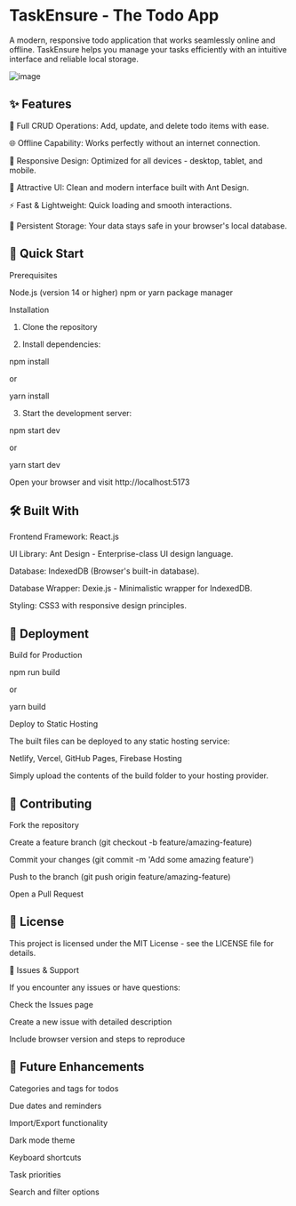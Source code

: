 # TaskEnsure - The Todo App
A modern, responsive todo application that works seamlessly online and offline. TaskEnsure helps you manage your tasks efficiently with an intuitive interface and reliable local storage.

![image](https://github.com/user-attachments/assets/224065e4-d0ab-4491-b485-7728f1c71945)


## ✨ Features

📝 Full CRUD Operations: Add, update, and delete todo items with ease.

🌐 Offline Capability: Works perfectly without an internet connection.

📱 Responsive Design: Optimized for all devices - desktop, tablet, and mobile.

🎨 Attractive UI: Clean and modern interface built with Ant Design.

⚡ Fast & Lightweight: Quick loading and smooth interactions.

💾 Persistent Storage: Your data stays safe in your browser's local database.


## 🚀 Quick Start
Prerequisites

Node.js (version 14 or higher)
npm or yarn package manager

Installation

1) Clone the repository

2) Install dependencies:

npm install

or

yarn install

3) Start the development server:

npm start dev

or

yarn start dev

Open your browser and visit http://localhost:5173

## 🛠️ Built With

Frontend Framework: React.js

UI Library: Ant Design - Enterprise-class UI design language.

Database: IndexedDB (Browser's built-in database).

Database Wrapper: Dexie.js - Minimalistic wrapper for IndexedDB.

Styling: CSS3 with responsive design principles.

## 🚀 Deployment
Build for Production

npm run build

 or
	
yarn build

Deploy to Static Hosting

The built files can be deployed to any static hosting service:

Netlify,
Vercel,
GitHub Pages,
Firebase Hosting

Simply upload the contents of the build folder to your hosting provider.
## 🤝 Contributing

Fork the repository

Create a feature branch (git checkout -b feature/amazing-feature)

Commit your changes (git commit -m 'Add some amazing feature')

Push to the branch (git push origin feature/amazing-feature)

Open a Pull Request

## 📝 License
This project is licensed under the MIT License - see the LICENSE file for details.

🐛 Issues & Support

If you encounter any issues or have questions:

Check the Issues page

Create a new issue with detailed description

Include browser version and steps to reproduce

## 🔮 Future Enhancements

 Categories and tags for todos
	
 Due dates and reminders
	
 Import/Export functionality
	
 Dark mode theme
	
 Keyboard shortcuts
	
 Task priorities
	
 Search and filter options
